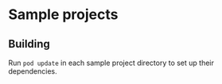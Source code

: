 # Sample projects

## Building

Run `pod update` in each sample project directory to set up their
dependencies.
